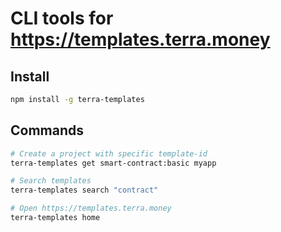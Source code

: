 # CLI tools for <https://templates.terra.money>

## Install

```sh
npm install -g terra-templates
```

## Commands

```sh
# Create a project with specific template-id 
terra-templates get smart-contract:basic myapp

# Search templates
terra-templates search "contract"

# Open https://templates.terra.money
terra-templates home
```